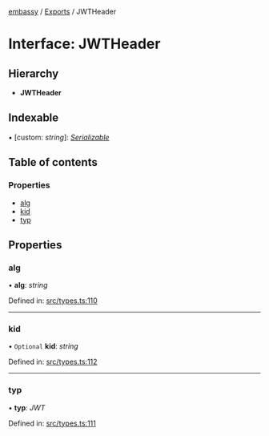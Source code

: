 [embassy](../README.md) / [Exports](../modules.md) / JWTHeader

# Interface: JWTHeader

## Hierarchy

* **JWTHeader**

## Indexable

▪ [custom: *string*]: [*Serializable*](../modules.md#serializable)

## Table of contents

### Properties

- [alg](jwtheader.md#alg)
- [kid](jwtheader.md#kid)
- [typ](jwtheader.md#typ)

## Properties

### alg

• **alg**: *string*

Defined in: [src/types.ts:110](https://github.com/TomFrost/Embassy/blob/8146991/src/types.ts#L110)

___

### kid

• `Optional` **kid**: *string*

Defined in: [src/types.ts:112](https://github.com/TomFrost/Embassy/blob/8146991/src/types.ts#L112)

___

### typ

• **typ**: *JWT*

Defined in: [src/types.ts:111](https://github.com/TomFrost/Embassy/blob/8146991/src/types.ts#L111)
